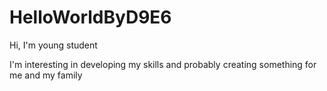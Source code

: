 # HelloWorldByD9E6

Hi, I'm young student
 
 I'm interesting in developing my skills and probably creating something for me and my family
